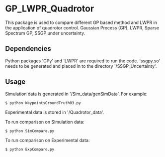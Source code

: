 # GP_LWPR_Quadrotor

This package is used to compare different GP based method and LWPR in the application of quadrotor control.
Gaussian Process (GP), 
LWPR, 
Sparse Spectrum GP, 
SSGP under uncertainty.

## Dependencies

Python packages 'GPy' and 'LWPR' are required to run the code. 'ssgpy.so' needs to be generated and placed in to the directory '/SSGP_Uncertainty'.

## Usage

Simulation data is generated in '/Sim_data/genSimData'. For example:

    $ python WaypointsGroundTruth03.py

Experimental data is stored in '/Quadrotor_data'.

To run comparison on Simulation data:

    $ python SimCompare.py

To run comparison on Experimental data:

    $ python ExpCompare.py

